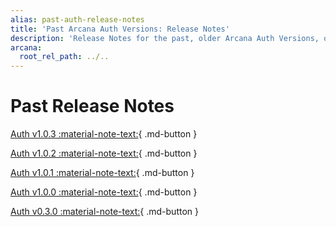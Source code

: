 ```yaml
---
alias: past-auth-release-notes
title: 'Past Arcana Auth Versions: Release Notes'
description: 'Release Notes for the past, older Arcana Auth Versions, only for reference. Note these are not supported anymore.'
arcana:
  root_rel_path: ../..
---
```


# Past Release Notes

[Auth v1.0.3 :material-note-text:](../rn_main_auth_v1.0.3.md){ .md-button }

[Auth v1.0.2 :material-note-text:](../rn_main_auth_v1.0.2.md){ .md-button }

[Auth v1.0.1 :material-note-text:](../rn_main_auth_v1.0.1.md){ .md-button }

[Auth v1.0.0 :material-note-text:](../rn_main_auth_v1.0.0.md){ .md-button }

[Auth v0.3.0 :material-note-text:](../rn_beta_auth_v0.3.0.md){ .md-button }
